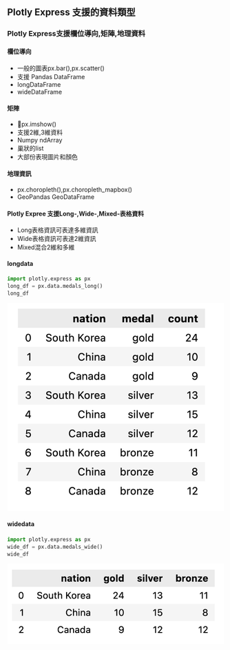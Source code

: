 ## Plotly Express 支援的資料類型

### Plotly Express支援欄位導向,矩陣,地理資料
#### 欄位導向
- 一般的圖表px.bar(),px.scatter() 
- 支援 Pandas DataFrame 
- longDataFrame
- wideDataFrame
#### 矩陣
- px.imshow()
- 支援2維,3維資料
- Numpy ndArray
- 巢狀的list
- 大部份表現圖片和顏色

#### 地理資訊
- px.choropleth(),px.choropleth_mapbox()
- GeoPandas GeoDataFrame

#### Plotly Expree 支援Long-,Wide-,Mixed-表格資料

- Long表格資訊可表達多維資訊
- Wide表格資訊可表達2維資訊
- Mixed混合2維和多維

#### longdata

```python
import plotly.express as px
long_df = px.data.medals_long()
long_df
```

![](./images/pic1.png)

#### widedata

```python
import plotly.express as px
wide_df = px.data.medals_wide()
wide_df
```

![](./images/pic2.png)



